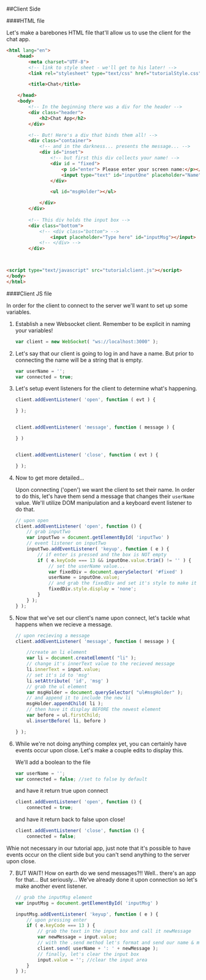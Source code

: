 ##Client Side



####HTML file

Let's make a barebones HTML file that'll allow us to use the client for the chat app.


```html
<html lang="en">
    <head>
        <meta charset="UTF-8">
        <!-- link to style sheet - we'll get to his later! -->
        <link rel="stylesheet" type="text/css" href="tutorialStyle.css">

        <title>Chat</title>

    </head>
    <body>
        <!-- In the beginning there was a div for the header -->
        <div class="header">
            <h2>Chat App</h2>
        </div>

        <!-- But! Here's a div that binds them all! -->
        <div class="container">
            <!-- and in the darkness... presents the message... -->
            <div id="inset">
                <!-- but first this div collects your name! -->
                <div id = "fixed">
                    <p id="enter"> Please enter your screen name:</p></br>
                    <input type="text" id="inputOne" placeholder="Name"></input>
                </div>

                <ul id="msgHolder"></ul>

            </div>
        </div>
        
        <!-- This div holds the input box -->
        <div class="bottom">
            <!-- <div class="bottom"> -->
                <input placeholder="Type here" id="inputMsg"></input>
            <!-- </div> -->
        </div>



<script type="text/javascript" src="tutorialclient.js"></script>
</body>
</html>
```

####Client JS file

In order for the client to connect to the server we'll want to set up some variables.

1. Establish a new Websocket client. Remember to be explicit in naming your variables!
    
    ```javascript
    var client = new WebSocket( "ws://localhost:3000" );
    ```

2. Let's say that our client is going to log in and have a name. But prior to connecting the name will be a string that is empty.

    ```javascript
    var userName = '';
    var connected = true;
    ```

3. Let's setup event listeners for the client to determine what's happening.

    ```javascript
    client.addEventListener( 'open', function ( evt ) {

    } );


    client.addEventListener( 'message', function ( message ) {

    } )


    client.addEventListener( 'close', function ( evt ) {

    } );
    ```

4. Now to get more detailed...
    
    Upon connecting ('open') we want the client to set their name. In order to do this, let's have them send a message that changes their ```userName``` value. We'll utilize DOM manipulation and a keyboard event listener to do that.
    
    
    ```javascript
    // upon open
    client.addEventListener( 'open', function () {
        // grab inputTwo
        var inputTwo = document.getElementById( 'inputTwo' )
        // event listener on inputTwo
        inputTwo.addEventListener( 'keyup', function ( e ) {
            // if enter is pressed and the box is NOT empty
            if ( e.keyCode === 13 && inputOne.value.trim() != '' ) { 
                // set the userName value...
                var fixedDiv = document.querySelector( '#fixed' )
                userName = inputOne.value;
                // and grab the fixedDiv and set it's style to make it disappear!
                fixedDiv.style.display = 'none';
            }
        } );
    } );
    ```

5. Now that we've set our client's name upon connect, let's tackle what happens when we recieve a message.
    
    ```javascript
    // upon recieving a message
    client.addEventListener( 'message', function ( message ) {

        //create an li element
        var li = document.createElement( "li" );
        // change it's innerText value to the recieved message
        li.innerText = input.value;
        // set it's id to 'msg'
        li.setAttribute( 'id', 'msg' )
        // grab the ul element      
        var msgHolder = document.querySelector( "ul#msgHolder" );
        // and append it to include the new li
        msgHolder.appendChild( li );
        // then have it display BEFORE the newest element
        var before = ul.firstChild;
        ul.insertBefore( li, before )

    } );
    ```

6. While we're not doing anything complex yet, you can certainly have events occur upon close. Let's make a couple edits to display this.
    
    We'll add a boolean to the file
    ```javascript
    var userName = '';
    var connected = false; //set to false by default
    ```

    and have it return true upon connect
    ```javascript
    client.addEventListener( 'open', function () {
        connected = true;
    ```

    and have it return back to false upon close!
    ```javascript
    client.addEventListener( 'close', function () {
        connected = false;
    ```
Whie not necessary in our tutorial app, just note that it's possible to have events occur on the client side but you can't send anything to the server upon close.

7. BUT WAIT! How on earth do we send messages?!!
    Well.. there's an app for that...
    But seriously...
    We've already done it upon connection so let's make another event listener.

    ```javascript
    // grab the inputMsg element
    var inputMsg = document.getElementById( 'inputMsg' )

    inputMsg.addEventListener( 'keyup', function ( e ) {
        // upon pressing enter
        if ( e.keyCode === 13 ) {
            // grab the text in the input box and call it newMessage
            var newMessage = input.value;
            // with the .send method let's format and send our name & message
            client.send( userName + ': ' + newMessage );
            // finally, let's clear the input box
            input.value = ''; //clear the input area
        }
    } );
    ```

    